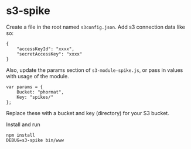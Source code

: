 s3-spike
========

Create a file in the root named `s3config.json`. 
Add s3 connection data like so:
```
{
    "accessKeyId": "xxxx",
    "secretAccessKey": "xxxx"
}
```

Also, update the params section of `s3-module-spike.js`, or pass in
values with usage of the module.
```
var params = {
    Bucket: "phormat",
    Key: "spikes/"
};
```
Replace these with a bucket and key (directory) for your S3 bucket.

Install and run
```
npm install
DEBUG=s3-spike bin/www
```
